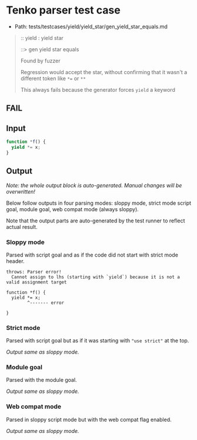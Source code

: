 # Tenko parser test case

- Path: tests/testcases/yield/yield_star/gen_yield_star_equals.md

> :: yield : yield star
>
> ::> gen yield star equals
>
> Found by fuzzer
>
> Regression would accept the star, without confirming that it wasn't a different token like `*=` or `**`
>
> This always fails because the generator forces `yield` a keyword

## FAIL

## Input

`````js
function *f() {
  yield *= x;
}
`````

## Output

_Note: the whole output block is auto-generated. Manual changes will be overwritten!_

Below follow outputs in four parsing modes: sloppy mode, strict mode script goal, module goal, web compat mode (always sloppy).

Note that the output parts are auto-generated by the test runner to reflect actual result.

### Sloppy mode

Parsed with script goal and as if the code did not start with strict mode header.

`````
throws: Parser error!
  Cannot assign to lhs (starting with `yield`) because it is not a valid assignment target

function *f() {
  yield *= x;
        ^------- error

}
`````

### Strict mode

Parsed with script goal but as if it was starting with `"use strict"` at the top.

_Output same as sloppy mode._

### Module goal

Parsed with the module goal.

_Output same as sloppy mode._

### Web compat mode

Parsed in sloppy script mode but with the web compat flag enabled.

_Output same as sloppy mode._

